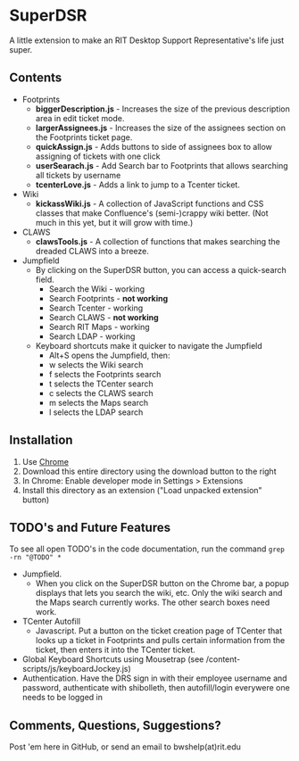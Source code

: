 SuperDSR
========

A little extension to make an RIT Desktop Support Representative's life just super.

Contents
--------

* Footprints
    * **biggerDescription.js** - Increases the size of the previous description area in edit ticket mode.
    * **largerAssignees.js** - Increases the size of the assignees section on the Footprints ticket page.
    * **quickAssign.js** - Adds buttons to side of assignees box to allow assigning of tickets with one click
    * **userSearach.js** - Add Search bar to Footprints that allows searching all tickets by username
    * **tcenterLove.js** - Adds a link to jump to a Tcenter ticket.
* Wiki
    * **kickassWiki.js** - A collection of JavaScript functions and CSS classes that make Confluence's (semi-)crappy wiki better. (Not much in this yet, but it will grow with time.)
* CLAWS
    * **clawsTools.js** - A collection of functions that makes searching the dreaded CLAWS into a breeze.
* Jumpfield
    * By clicking on the SuperDSR button, you can access a quick-search field.
        * Search the Wiki - working
        * Search Footprints - **not working**
        * Search Tcenter - working
        * Search CLAWS - **not working**
        * Search RIT Maps - working
        * Search LDAP - working
    * Keyboard shortcuts make it quicker to navigate the Jumpfield
        * Alt+S opens the Jumpfield, then:
        * w selects the Wiki search
        * f selects the Footprints search
        * t selects the TCenter search
        * c selects the CLAWS search
        * m selects the Maps search
        * l selects the LDAP search

Installation
------------

1. Use [Chrome](http://google.com/chrome)
2. Download this entire directory using the download button to the right
3. In Chrome: Enable developer mode in Settings > Extensions
4. Install this directory as an extension ("Load unpacked extension" button)

TODO's and Future Features
--------------------------

To see all open TODO's in the code documentation, run the command `grep -rn "@TODO" *`

* Jumpfield.
    * When you click on the SuperDSR button on the Chrome bar, a popup displays that lets you search the wiki, etc. Only the wiki search and the Maps search currently works. The other search boxes need work.
* TCenter Autofill
    * Javascript. Put a button on the ticket creation page of TCenter that looks up a ticket in Footprints and pulls certain information from the ticket, then enters it into the TCenter ticket.
* Global Keyboard Shortcuts using Mousetrap (see /content-scripts/js/keyboardJockey.js)
* Authentication. Have the DRS sign in with their employee username and password, authenticate with shibolleth, then autofill/login everywere one needs to be logged in

Comments, Questions, Suggestions?
---------------------------------

Post 'em here in GitHub, or send an email to bwshelp(at)rit.edu